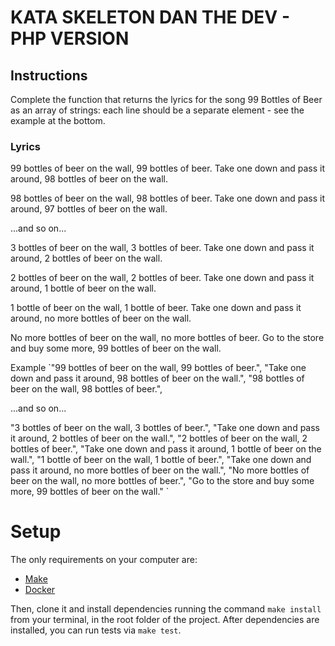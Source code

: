 # KATA SKELETON DAN THE DEV - PHP VERSION
## Instructions
Complete the function that returns the lyrics for the song 99 Bottles of Beer as an array of strings: each line should be a separate element - see the example at the bottom.

### Lyrics
99 bottles of beer on the wall, 99 bottles of beer.
Take one down and pass it around, 98 bottles of beer on the wall.

98 bottles of beer on the wall, 98 bottles of beer.
Take one down and pass it around, 97 bottles of beer on the wall.

...and so on...

3 bottles of beer on the wall, 3 bottles of beer.
Take one down and pass it around, 2 bottles of beer on the wall.

2 bottles of beer on the wall, 2 bottles of beer.
Take one down and pass it around, 1 bottle of beer on the wall.

1 bottle of beer on the wall, 1 bottle of beer.
Take one down and pass it around, no more bottles of beer on the wall.

No more bottles of beer on the wall, no more bottles of beer.
Go to the store and buy some more, 99 bottles of beer on the wall.

Example
`"99 bottles of beer on the wall, 99 bottles of beer.",
"Take one down and pass it around, 98 bottles of beer on the wall.",
"98 bottles of beer on the wall, 98 bottles of beer.",

...and so on...

"3 bottles of beer on the wall, 3 bottles of beer.",
"Take one down and pass it around, 2 bottles of beer on the wall.",
"2 bottles of beer on the wall, 2 bottles of beer.",
"Take one down and pass it around, 1 bottle of beer on the wall.",
"1 bottle of beer on the wall, 1 bottle of beer.",
"Take one down and pass it around, no more bottles of beer on the wall.",
"No more bottles of beer on the wall, no more bottles of beer.",
"Go to the store and buy some more, 99 bottles of beer on the wall." `


# Setup

The only requirements on your computer are: 
- [Make](https://www.gnu.org/software/make/)
- [Docker](https://www.docker.com/)

Then, clone it and install dependencies running the command `make install` from your terminal, in the root folder of the project.
After dependencies are installed, you can run tests via `make test`.
